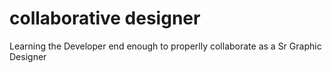 # collaborative designer
Learning the Developer end enough to properlly collaborate as a Sr Graphic Designer
